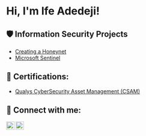 <h1>Hi, I'm Ife Adedeji! <a href="https://www.linkedin.com/in/ife-adedeji/"> </a>
 
<h2>🛡️ Information Security Projects</h2>
 
- [Creating a Honeynet](Link)
- [Microsoft Sentinel](Link)
  
<h2>📜 Certifications:</h2>
 
  - [Qualys CyberSecurity Asset Management (CSAM)](Link)
    
<h2> 🤳 Connect with me:</h2>
 

<img align="left" alt="yourname | Twitter" width="22px" src="https://cdn.jsdelivr.net/npm/simple-icons@v3/icons/twitter.svg" />
<img align="left" alt="yourname | LinkedIn" width="22px" src="https://cdn.jsdelivr.net/npm/simple-icons@v3/icons/linkedin.svg" />

 
[x]: https://x.com/
[linkedin]: (https://linkedin.com/in/ife-adedeji/)
